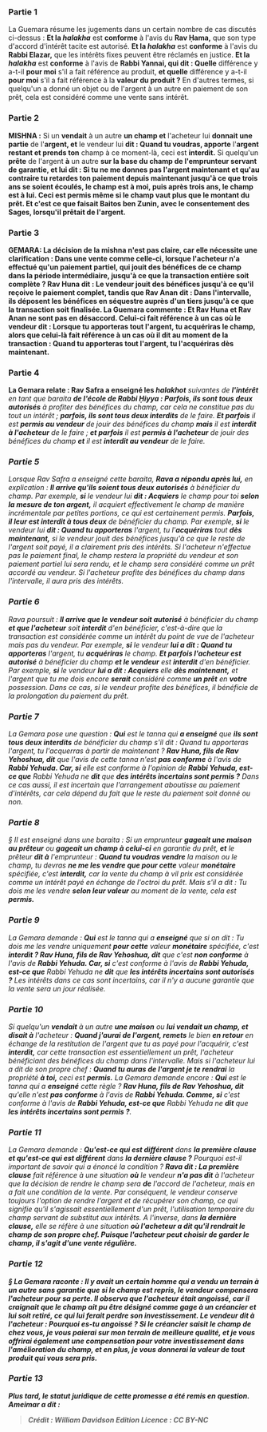 
### Partie 1
La Guemara résume les jugements dans un certain nombre de cas discutés ci-dessus : <b>Et la <i>halakha</i></b> est <b>conforme</b> à l'avis du <b>Rav Ḥama,</b> que son type d'accord d'intérêt tacite est autorisé. <b>Et la <i>halakha</i></b> est <b>conforme</b> à l'avis du <b>Rabbi Elazar,</b> que les intérêts fixes peuvent être réclamés en justice. <b>Et la <i>halakha</i></b> est <b>conforme</b> à l'avis de <b>Rabbi Yannai, qui dit : Quelle</b> différence y a-t-il <b>pour moi</b> s'il a fait référence au produit, <b>et quelle</b> différence y a-t-il <b>pour moi</b> s'il a fait référence à la <b>valeur du produit ?</b> En d'autres termes, si quelqu'un a donné un objet ou de l'argent à un autre en paiement de son prêt, cela est considéré comme une vente sans intérêt.

### Partie 2
<strong>MISHNA :</strong> Si un <b>vendait</b> à un autre <b>un champ et</b> l'acheteur lui <b>donnait une partie</b> de l'<b>argent, et</b> le vendeur lui <b>dit : Quand tu voudras, apporte</b> l'<b>argent restant et prends ton</b> champ à ce moment-là, ceci est <b>interdit.</b> Si quelqu'un <b>prête</b> de l'argent <b>à</b> un autre <b>sur la base du <b>champ</b> de l'emprunteur servant de garantie, <b>et lui dit : Si tu ne me</b> donnes pas l'argent maintenant et qu'au contraire tu retardes ton paiement <b>depuis maintenant jusqu'à ce que trois ans</b> se soient écoulés, le champ <b>est à moi,</b> puis après trois ans, le champ <b>est à lui.</b> Ceci est permis même si le champ vaut plus que le montant du prêt. <b>Et c'est ce que faisait Baitos ben Zunin, avec le consentement des Sages,</b> lorsqu'il prêtait de l'argent.

### Partie 3
<strong>GEMARA:</strong> La décision de la mishna n'est pas claire, car elle nécessite une clarification : Dans une vente comme celle-ci, lorsque l'acheteur n'a effectué qu'un paiement partiel, <b>qui jouit des bénéfices</b> de ce champ dans la période intermédiaire, jusqu'à ce que la transaction entière soit complète ? <b>Rav Huna dit :</b> Le <b>vendeur jouit des bénéfices</b> jusqu'à ce qu'il reçoive le paiement complet, tandis que <b>Rav Anan dit :</b> Dans l'intervalle, <b>ils déposent les bénéfices</b> en séquestre <b>auprès d'un tiers</b> jusqu'à ce que la transaction soit finalisée. La Guemara commente : <b>Et</b> Rav Huna et Rav Anan <b>ne sont pas en désaccord. Celui-ci</b> fait référence à un cas <b>où</b> le vendeur <b>dit : Lorsque tu apporteras</b> tout l'argent, tu <b>acquériras</b> le champ, alors que <b>celui-là</b> fait référence à un cas <b>où il dit</b> au moment de la transaction : <b>Quand tu apporteras</b> tout l'argent, tu l'<b>acquériras</b> <b>dès maintenant.</b>

### Partie 4
La Gemara relate : <b>Rav Safra a enseigné</b> les <i>halakhot</b> suivantes de <b>l'intérêt</b> en tant que <i>baraita</i> <b>de l'école de Rabbi Ḥiyya : Parfois, ils sont tous deux autorisés</b> à profiter des bénéfices du champ, car cela ne constitue pas du tout un intérêt ; <b>parfois, ils sont tous deux interdits</b> de le faire. <b>Et parfois</b> il est <b>permis au vendeur</b> de jouir des bénéfices du champ <b>mais</b> il est <b>interdit à l'acheteur</b> de le faire ; <b>et parfois</b> il est <b>permis à l'acheteur</b> de jouir des bénéfices du champ <b>et</b> il est <b>interdit au vendeur</b> de le faire.

### Partie 5
Lorsque Rav Safra a enseigné cette <i>baraita</i>, <b>Rava a répondu après lui,</b> en explication : <b>Il arrive qu'ils soient tous deux autorisés</b> à bénéficier du champ. Par exemple, <b>si</b> le vendeur lui <b>dit : Acquiers</b> le champ pour toi <b>selon la mesure de ton argent,</b> il acquiert effectivement le champ de manière incrémentale par petites portions, ce qui est certainement permis. <b>Parfois, il leur est interdit à tous deux</b> de bénéficier du champ. Par exemple, <b>si</b> le vendeur lui <b>dit : Quand tu apporteras</b> l'argent, tu l'<b>acquériras</b> tout <b>dès maintenant,</b> si le vendeur jouit des bénéfices jusqu'à ce que le reste de l'argent soit payé, il a clairement pris des intérêts. Si l'acheteur n'effectue pas le paiement final, le champ restera la propriété du vendeur et son paiement partiel lui sera rendu, et le champ sera considéré comme un prêt accordé au vendeur. Si l'acheteur profite des bénéfices du champ dans l'intervalle, il aura pris des intérêts.

### Partie 6
Rava poursuit : <b>Il arrive que le vendeur soit autorisé</b> à bénéficier du champ <b>et que l'acheteur</b> soit <b>interdit</b> d'en bénéficier, c'est-à-dire que la transaction est considérée comme un intérêt du point de vue de l'acheteur mais pas du vendeur. Par exemple, <b>si</b> le vendeur <b>lui a dit : Quand tu apporteras</b> l'argent, tu <b>acquériras</b> le champ. <b>Et parfois l'acheteur est autorisé</b> à bénéficier du champ <b>et le vendeur</b> est <b>interdit</b> d'en bénéficier. Par exemple, <b>si</b> le vendeur <b>lui a dit : Acquiers</b> elle <b>dès maintenant,</b> et l'argent que tu me dois encore <b>serait</b> considéré comme <b>un prêt</b> en <b>votre</b> possession. Dans ce cas, si le vendeur profite des bénéfices, il bénéficie de la prolongation du paiement du prêt.

### Partie 7
La Gemara pose une question : <b>Qui</b> est le <i>tanna</i> qui <b>a enseigné</b> que <b>ils sont tous deux interdits</b> de bénéficier du champ s'il dit : Quand tu apporteras l'argent, tu l'acquerras à partir de maintenant ? <b>Rav Huna, fils de Rav Yehoshua, dit</b> que l'avis de cette <i>tanna</i> n'est <b>pas conforme</b> à l'avis de <b>Rabbi Yehuda. Car, si</b> elle est conforme à l'opinion de <b>Rabbi Yehuda, est-ce que</b> Rabbi Yehuda ne <b>dit</b> que <b>des intérêts incertains sont permis ?</b> Dans ce cas aussi, il est incertain que l'arrangement aboutisse au paiement d'intérêts, car cela dépend du fait que le reste du paiement soit donné ou non.

### Partie 8
§ Il est enseigné dans une <i>baraita</i> : Si un emprunteur <b>gageait une maison au prêteur</b> ou <b>gageait un champ à celui-ci</b> en garantie du prêt, <b>et</b> le prêteur <b>dit à</b> l'emprunteur : <b>Quand tu voudras vendre</b> la maison ou le champ, tu devras <b>ne me les vendre que pour cette</b> valeur <b>monétaire</b> spécifiée, c'est <b>interdit,</b> car la vente du champ à vil prix est considérée comme un intérêt payé en échange de l'octroi du prêt. Mais s'il a dit : Tu dois me les vendre <b>selon leur valeur</b> au moment de la vente, cela est <b>permis.</b>

### Partie 9
La Gemara demande : <b>Qui</b> est le <i>tanna</i> qui a <b>enseigné</b> que si on dit : Tu dois me les vendre uniquement <b>pour cette</b> valeur <b>monétaire</b> spécifiée, c'est <b>interdit ? Rav Huna, fils de Rav Yehoshua, dit</b> que c'est <b>non conforme</b> à l'avis de <b>Rabbi Yehuda. Car, si</b> c'est conforme à l'avis de <b>Rabbi Yehuda, est-ce que</b> Rabbi Yehuda ne <b>dit</b> que <b>les intérêts incertains sont autorisés ?</b> Les intérêts dans ce cas sont incertains, car il n'y a aucune garantie que la vente sera un jour réalisée.

### Partie 10
Si quelqu'un <b>vendait</b> à un autre <b>une maison</b> ou <b>lui vendait un champ, et disait à</b> l'acheteur : <b>Quand j'aurai de l'argent, remets</b> le bien <b>en retour</b> en échange de la restitution de l'argent que tu as payé pour l'acquérir, c'est <b>interdit,</b> car cette transaction est essentiellement un prêt, l'acheteur bénéficiant des bénéfices du champ dans l'intervalle. Mais si l'acheteur lui a dit de son propre chef : <b>Quand tu auras de l'argent je te rendrai</b> la propriété <b>à toi,</b> ceci est <b>permis.</b> La Gemara demande encore : <b>Qui</b> est le <i>tanna</i> qui a <b>enseigné</b> cette règle ? <b>Rav Huna, fils de Rav Yehoshua, dit</b> qu'elle n'est <b>pas conforme</b> à l'avis de <b>Rabbi Yehuda. Comme, si</b> c'est conforme à l'avis de <b>Rabbi Yehuda, est-ce que</b> Rabbi Yehuda ne <b>dit</b> que <b>les intérêts incertains sont permis ?</b>.

### Partie 11
La Gemara demande : <b>Qu'est-ce qui est différent</b> dans <b>la première clause et qu'est-ce qui est différent</b> dans <b>la dernière clause ?</b> Pourquoi est-il important de savoir qui a énoncé la condition ? <b>Rava dit : La première clause</b> fait référence à une situation <b>où</b> le vendeur <b>n'a pas dit</b> à l'acheteur que la décision de rendre le champ sera <b>de</b> l'accord de l'acheteur,</b> mais en a fait une condition de la vente. Par conséquent, le vendeur conserve toujours l'option de rendre l'argent et de récupérer son champ, ce qui signifie qu'il s'agissait essentiellement d'un prêt, l'utilisation temporaire du champ servant de substitut aux intérêts. A l'inverse, dans <b>la dernière clause,</b> elle se réfère à une situation <b>où l'acheteur <b>a dit</b> qu'il rendrait le champ <b>de son propre chef.</b> Puisque l'acheteur peut choisir de garder le champ, il s'agit d'une vente régulière.

### Partie 12
§ La Gemara raconte : Il y avait <b>un certain homme qui a vendu un terrain à un autre sans garantie</b> que si le champ est repris, le vendeur compensera l'acheteur pour sa perte. <b>Il observa que</b> l'acheteur <b>était angoissé,</b> car il craignait que le champ ait pu être désigné comme gage à un créancier et lui soit retiré, ce qui lui ferait perdre son investissement. Le vendeur <b>dit à</b> l'acheteur : <b>Pourquoi es-tu angoissé ? Si</b> le créancier <b>saisit</b> le champ <b>de chez vous, je vous paierai</b> sur mon terrain de <b>meilleure qualité</b>, et je vous offrirai également une compensation pour votre investissement dans l'<b>amélioration</b> du champ, <b>et</b> en plus, je vous donnerai la valeur de tout <b>produit</b> qui vous sera pris.

### Partie 13
Plus tard, le statut juridique de cette promesse a été remis en question. <b>Ameimar a dit :</b>

>Crédit : William Davidson Edition
>Licence : CC BY-NC